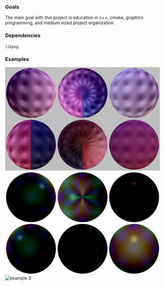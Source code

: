 ### Goals
The main goal with this project is education in c++, cmake, graphics programming, 
and medium sized project organization.

### Dependencies
`libpng`

### Examples
![example 1](https://github.com/nickbhorton/beamburst/blob/main/resources/example1.png?raw=true)
![example 2](https://github.com/nickbhorton/beamburst/blob/main/resources/example2.gif?raw=true)
![example 3](https://github.com/nickbhorton/beamburst/blob/main/resources/example3.gif?raw=true)

